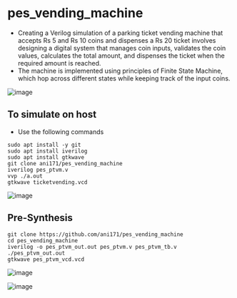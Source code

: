 # pes_vending_machine

- Creating a Verilog simulation of a parking ticket vending machine that accepts Rs 5 and Rs 10 coins and dispenses a Rs 20 ticket involves designing a digital system that manages coin inputs, validates the coin values, calculates the total amount, and dispenses the ticket when the required amount is reached.
- The machine is implemented using principles of Finite State Machine, which hop across different states while keeping track of the input coins.

![image](https://github.com/ani171/pes_vending_machine/assets/97838595/1fee65f5-59f3-44df-ab8f-32603cc3c320)

## To simulate on host

- Use the following commands
```
sudo apt install -y git
sudo apt install iverilog
sudo apt install gtkwave
git clone ani171/pes_vending_machine
iverilog pes_ptvm.v
vvp ./a.out
gtkwave ticketvending.vcd
```
![image](https://github.com/ani171/pes_vending_machine/assets/97838595/d9a18dc6-9790-4f66-b195-7d7c696b590c)

## Pre-Synthesis

```
git clone https://github.com/ani171/pes_vending_machine
cd pes_vending_machine
iverilog -o pes_ptvm_out.out pes_ptvm.v pes_ptvm_tb.v
./pes_ptvm_out.out
gtkwave pes_ptvm_vcd.vcd
```

![image](https://github.com/ani171/pes_vending_machine/assets/97838595/bff5bb70-d442-4865-a8b3-93563d32d8a9)

![image](https://github.com/ani171/pes_vending_machine/assets/97838595/0fd02ebf-defe-4444-8c0a-53135017ccbe)
